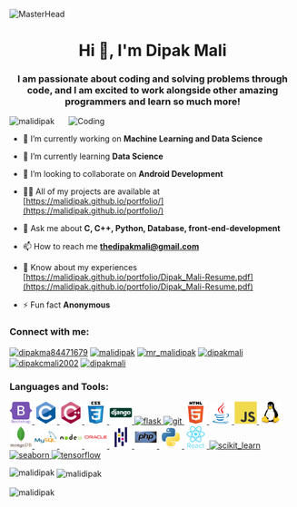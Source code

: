 ![MasterHead](https://user-images.githubusercontent.com/96681905/161448799-85bac479-103a-40c5-8388-48202282cf70.jpg)

<h1 align="center">Hi 👋, I'm Dipak Mali</h1>
<h3 align="center">I am passionate about coding and solving problems through code, and I am excited to work alongside other amazing programmers and learn so much more!</h3>

<img align="right" alt="Coding" width="400" src="https://user-images.githubusercontent.com/96681905/161447768-5cf02f4c-c2ee-46f0-851e-ca0835c613a2.gif">

<p align="left"> <img src="https://komarev.com/ghpvc/?username=malidipak&label=Profile%20views&color=0e75b6&style=flat" alt="malidipak" /> </p>


- 🔭 I’m currently working on **Machine Learning and Data Science**

- 🌱 I’m currently learning **Data Science**

- 👯 I’m looking to collaborate on **Android Development**

- 👨‍💻 All of my projects are available at [https://malidipak.github.io/portfolio/](https://malidipak.github.io/portfolio/)

- 💬 Ask me about **C, C++, Python, Database, front-end-development**

- 📫 How to reach me **thedipakmali@gmail.com**

- 📄 Know about my experiences [https://malidipak.github.io/portfolio/Dipak_Mali-Resume.pdf](https://malidipak.github.io/portfolio/Dipak_Mali-Resume.pdf)

- ⚡ Fun fact **Anonymous**

<h3 align="left">Connect with me:</h3>
<p align="left">
<a href="https://twitter.com/dipakma84471679" target="blank"><img align="center" src="https://raw.githubusercontent.com/rahuldkjain/github-profile-readme-generator/master/src/images/icons/Social/twitter.svg" alt="dipakma84471679" height="30" width="40" /></a>
<a href="https://linkedin.com/in/malidipak" target="blank"><img align="center" src="https://raw.githubusercontent.com/rahuldkjain/github-profile-readme-generator/master/src/images/icons/Social/linked-in-alt.svg" alt="malidipak" height="30" width="40" /></a>
<a href="https://instagram.com/mr_malidipak" target="blank"><img align="center" src="https://raw.githubusercontent.com/rahuldkjain/github-profile-readme-generator/master/src/images/icons/Social/instagram.svg" alt="mr_malidipak" height="30" width="40" /></a>
<a href="https://www.codechef.com/users/dipakmali" target="blank"><img align="center" src="https://cdn.jsdelivr.net/npm/simple-icons@3.1.0/icons/codechef.svg" alt="dipakmali" height="30" width="40" /></a>
<a href="https://www.hackerrank.com/dipakcmali2002" target="blank"><img align="center" src="https://raw.githubusercontent.com/rahuldkjain/github-profile-readme-generator/master/src/images/icons/Social/hackerrank.svg" alt="dipakcmali2002" height="30" width="40" /></a>
<a href="https://www.leetcode.com/dipakmali" target="blank"><img align="center" src="https://raw.githubusercontent.com/rahuldkjain/github-profile-readme-generator/master/src/images/icons/Social/leet-code.svg" alt="dipakmali" height="30" width="40" /></a>
</p>

<h3 align="left">Languages and Tools:</h3>
<p align="left"> <a href="https://getbootstrap.com" target="_blank" rel="noreferrer"> <img src="https://raw.githubusercontent.com/devicons/devicon/master/icons/bootstrap/bootstrap-plain-wordmark.svg" alt="bootstrap" width="40" height="40"/> </a> <a href="https://www.cprogramming.com/" target="_blank" rel="noreferrer"> <img src="https://raw.githubusercontent.com/devicons/devicon/master/icons/c/c-original.svg" alt="c" width="40" height="40"/> </a> <a href="https://www.w3schools.com/cpp/" target="_blank" rel="noreferrer"> <img src="https://raw.githubusercontent.com/devicons/devicon/master/icons/cplusplus/cplusplus-original.svg" alt="cplusplus" width="40" height="40"/> </a> <a href="https://www.w3schools.com/css/" target="_blank" rel="noreferrer"> <img src="https://raw.githubusercontent.com/devicons/devicon/master/icons/css3/css3-original-wordmark.svg" alt="css3" width="40" height="40"/> </a> <a href="https://www.djangoproject.com/" target="_blank" rel="noreferrer"> <img src="https://raw.githubusercontent.com/devicons/devicon/master/icons/django/django-original.svg" alt="django" width="40" height="40"/> </a> <a href="https://flask.palletsprojects.com/" target="_blank" rel="noreferrer"> <img src="https://www.vectorlogo.zone/logos/pocoo_flask/pocoo_flask-icon.svg" alt="flask" width="40" height="40"/> </a> <a href="https://git-scm.com/" target="_blank" rel="noreferrer"> <img src="https://www.vectorlogo.zone/logos/git-scm/git-scm-icon.svg" alt="git" width="40" height="40"/> </a> <a href="https://www.w3.org/html/" target="_blank" rel="noreferrer"> <img src="https://raw.githubusercontent.com/devicons/devicon/master/icons/html5/html5-original-wordmark.svg" alt="html5" width="40" height="40"/> </a> <a href="https://www.java.com" target="_blank" rel="noreferrer"> <img src="https://raw.githubusercontent.com/devicons/devicon/master/icons/java/java-original.svg" alt="java" width="40" height="40"/> </a> <a href="https://developer.mozilla.org/en-US/docs/Web/JavaScript" target="_blank" rel="noreferrer"> <img src="https://raw.githubusercontent.com/devicons/devicon/master/icons/javascript/javascript-original.svg" alt="javascript" width="40" height="40"/> </a> <a href="https://www.linux.org/" target="_blank" rel="noreferrer"> <img src="https://raw.githubusercontent.com/devicons/devicon/master/icons/linux/linux-original.svg" alt="linux" width="40" height="40"/> </a> <a href="https://www.mongodb.com/" target="_blank" rel="noreferrer"> <img src="https://raw.githubusercontent.com/devicons/devicon/master/icons/mongodb/mongodb-original-wordmark.svg" alt="mongodb" width="40" height="40"/> </a> <a href="https://www.mysql.com/" target="_blank" rel="noreferrer"> <img src="https://raw.githubusercontent.com/devicons/devicon/master/icons/mysql/mysql-original-wordmark.svg" alt="mysql" width="40" height="40"/> </a> <a href="https://nodejs.org" target="_blank" rel="noreferrer"> <img src="https://raw.githubusercontent.com/devicons/devicon/master/icons/nodejs/nodejs-original-wordmark.svg" alt="nodejs" width="40" height="40"/> </a> <a href="https://www.oracle.com/" target="_blank" rel="noreferrer"> <img src="https://raw.githubusercontent.com/devicons/devicon/master/icons/oracle/oracle-original.svg" alt="oracle" width="40" height="40"/> </a> <a href="https://pandas.pydata.org/" target="_blank" rel="noreferrer"> <img src="https://raw.githubusercontent.com/devicons/devicon/2ae2a900d2f041da66e950e4d48052658d850630/icons/pandas/pandas-original.svg" alt="pandas" width="40" height="40"/> </a> <a href="https://www.php.net" target="_blank" rel="noreferrer"> <img src="https://raw.githubusercontent.com/devicons/devicon/master/icons/php/php-original.svg" alt="php" width="40" height="40"/> </a> <a href="https://www.python.org" target="_blank" rel="noreferrer"> <img src="https://raw.githubusercontent.com/devicons/devicon/master/icons/python/python-original.svg" alt="python" width="40" height="40"/> </a> <a href="https://reactjs.org/" target="_blank" rel="noreferrer"> <img src="https://raw.githubusercontent.com/devicons/devicon/master/icons/react/react-original-wordmark.svg" alt="react" width="40" height="40"/> </a> <a href="https://scikit-learn.org/" target="_blank" rel="noreferrer"> <img src="https://upload.wikimedia.org/wikipedia/commons/0/05/Scikit_learn_logo_small.svg" alt="scikit_learn" width="40" height="40"/> </a> <a href="https://seaborn.pydata.org/" target="_blank" rel="noreferrer"> <img src="https://seaborn.pydata.org/_images/logo-mark-lightbg.svg" alt="seaborn" width="40" height="40"/> </a> <a href="https://www.tensorflow.org" target="_blank" rel="noreferrer"> <img src="https://www.vectorlogo.zone/logos/tensorflow/tensorflow-icon.svg" alt="tensorflow" width="40" height="40"/> </a> </p>

<p><img align="left" src="https://github-readme-stats.vercel.app/api/top-langs?username=malidipak&show_icons=true&locale=en&layout=compact" alt="malidipak" /></p>

<p>&nbsp;<img align="center" src="https://github-readme-stats.vercel.app/api?username=malidipak&show_icons=true&locale=en" alt="malidipak" /></p>

<p><img align="center" src="https://github-readme-streak-stats.herokuapp.com/?user=malidipak&" alt="malidipak" /></p>

